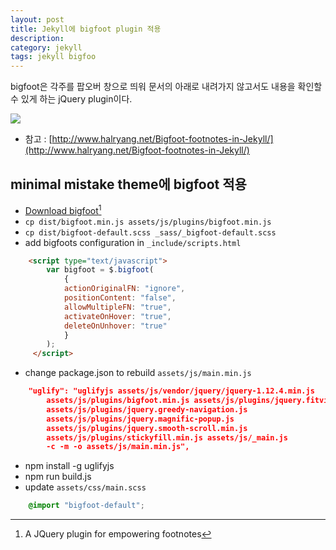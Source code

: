 ```yaml
---
layout: post
title: Jekyll에 bigfoot plugin 적용
description: 
category: jekyll
tags: jekyll bigfoo
---
```


bigfoot은 각주를 팝오버 창으로 띄워 문서의 아래로 내려가지 않고서도 내용을 확인할 수 있게 하는 jQuery plugin이다. 

![](https://zippy.gfycat.com/EachEagerEuropeanpolecat.gif)

- 참고 : [http://www.halryang.net/Bigfoot-footnotes-in-Jekyll/](http://www.halryang.net/Bigfoot-footnotes-in-Jekyll/)

## minimal mistake theme에 bigfoot 적용

- [Download bigfoot](http://www.bigfootjs.com/)[^1] 
- `cp dist/bigfoot.min.js assets/js/plugins/bigfoot.min.js`
- `cp dist/bigfoot-default.scss _sass/_bigfoot-default.scss`
- add bigfoots configuration in `_include/scripts.html`

```html
	<script type="text/javascript">
	    var bigfoot = $.bigfoot(
	        {
	        actionOriginalFN: "ignore",
	        positionContent: "false",
	        allowMultipleFN: "true",
	        activateOnHover: "true", 
	        deleteOnUnhover: "true"        
	        }
	    );
	 </script>
```

- change package.json to rebuild `assets/js/main.min.js` 

```json
	"uglify": "uglifyjs assets/js/vendor/jquery/jquery-1.12.4.min.js 
		assets/js/plugins/bigfoot.min.js assets/js/plugins/jquery.fitvids.js 
		assets/js/plugins/jquery.greedy-navigation.js 
		assets/js/plugins/jquery.magnific-popup.js 
		assets/js/plugins/jquery.smooth-scroll.min.js 
		assets/js/plugins/stickyfill.min.js assets/js/_main.js 
		-c -m -o assets/js/main.min.js",
```

- npm install -g uglifyjs 
- npm run build.js
- update `assets/css/main.scss`

```scss
	@import "bigfoot-default";
```

[^1]: A JQuery plugin for empowering footnotes

